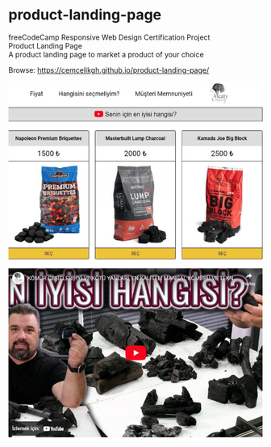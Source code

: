 # product-landing-page
freeCodeCamp Responsive Web Design Certification Project
<br>Product Landing Page
<br>A product landing page to market a product of your choice

Browse: <https://cemcelikgh.github.io/product-landing-page/>

[![Product Landing Page Preview](./assets/product-landing-page-preview.jpg "Browse Product Landing Page")](https://cemcelikgh.github.io/product-landing-page/)
